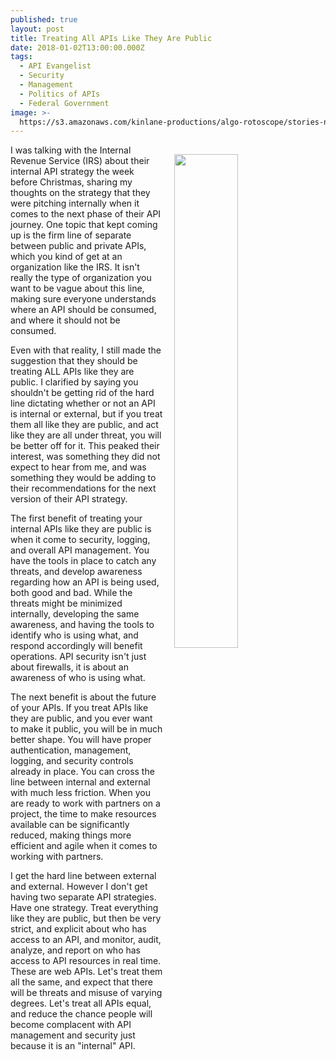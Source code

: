 ```yaml
---
published: true
layout: post
title: Treating All APIs Like They Are Public
date: 2018-01-02T13:00:00.000Z
tags:
  - API Evangelist
  - Security
  - Management
  - Politics of APIs
  - Federal Government
image: >-
  https://s3.amazonaws.com/kinlane-productions/algo-rotoscope/stories-new/45_78_800_500_0_max_0_1_-5.jpg
---
```

<p><img src="https://s3.amazonaws.com/kinlane-productions/algo-rotoscope/stories-new/45_78_800_500_0_max_0_1_-5.jpg" align="right" width="45%" style="padding: 15px;" /></p>I was talking with the Internal Revenue Service (IRS) about their internal API strategy the week before Christmas, sharing my thoughts on the strategy that they were pitching internally when it comes to the next phase of their API journey. One topic that kept coming up is the firm line of separate between public and private APIs, which you kind of get at an organization like the IRS. It isn't really the type of organization you want to be vague about this line, making sure everyone understands where an API should be consumed, and where it should not be consumed.

Even with that reality, I still made the suggestion that they should be treating ALL APIs like they are public. I clarified by saying you shouldn't be getting rid of the hard line dictating whether or not an API is internal or external, but if you treat them all like they are public, and act like they are all under threat, you will be better off for it. This peaked their interest, was something they did not expect to hear from me, and was something they would be adding to their recommendations for the next version of their API strategy.

The first benefit of treating your internal APIs like they are public is when it come to security, logging, and overall API management. You have the tools in place to catch any threats, and develop awareness regarding how an API is being used, both good and bad. While the threats might be minimized internally, developing the same awareness, and having the tools to identify who is using what, and respond accordingly will benefit operations. API security isn't just about firewalls, it is about an awareness of who is using what.

The next benefit is about the future of your APIs. If you treat APIs like they are public, and you ever want to make it public, you will be in much better shape. You will have proper authentication, management, logging, and security controls already in place. You can cross the line between internal and external with much less friction. When you are ready to work with partners on a project, the time to make resources available can be significantly reduced, making things more efficient and agile when it comes to working with partners.

I get the hard line between external and external. However I don't get having two separate API strategies. Have one strategy. Treat everything like they are public, but then be very strict, and explicit about who has access to an API, and monitor, audit, analyze, and report on who has access to API resources in real time. These are web APIs. Let's treat them all the same, and expect that there will be threats and misuse of varying degrees. Let's treat all APIs equal, and reduce the chance people will become complacent with API management and security just because it is an "internal" API.

